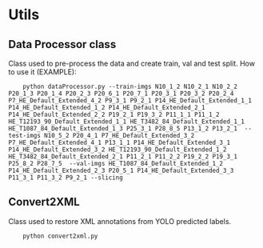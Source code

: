 # Utils

## Data Processor class

Class used to pre-process the data and create train, val and test split.
How to use it (EXAMPLE):

        python dataProcessor.py --train-imgs N10_1_2 N10_2_1 N10_2_2 P20_1_3 P20_1_4 P20_2_3 P20_6_1 P20_7_1 P20_3_1 P20_3_2 P20_2_4 P7_HE_Default_Extended_4_2 P9_3_1 P9_2_1 P14_HE_Default_Extended_1_1 P14_HE_Default_Extended_1_2 P14_HE_Default_Extended_2_1 P14_HE_Default_Extended_2_2 P19_2_1 P19_3_2 P11_1_1 P11_1_2 HE_T12193_90_Default_Extended_1_1 HE_T3482_84_Default_Extended_1_1 HE_T1087_84_Default_Extended_1_3 P25_3_1 P28_8_5 P13_1_2 P13_2_1  --test-imgs N10_5_2 P20_4_1 P7_HE_Default_Extended_3_2 P7_HE_Default_Extended_4_1 P13_1_1 P14_HE_Default_Extended_3_1 P14_HE_Default_Extended_3_2 HE_T12193_90_Default_Extended_1_2 HE_T3482_84_Default_Extended_2_1 P11_2_1 P11_2_2 P19_2_2 P19_3_1 P25_8_2 P28_7_5  --val-imgs HE_T1087_84_Default_Extended_1_2 P14_HE_Default_Extended_2_3 P20_5_1 P14_HE_Default_Extended_3_3 P11_3_1 P11_3_2 P9_2_1 --slicing

## Convert2XML

Class used to restore XML annotations from YOLO predicted labels.

        python convert2xml.py 